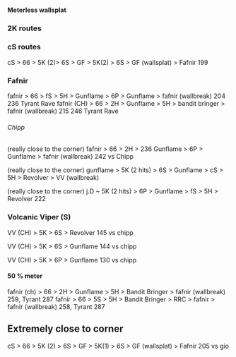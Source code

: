 


#### Meterless wallsplat

### 2K routes

### cS routes

cS > 66 > 5K (2)> 6S > GF > 5K(2) > 6S > GF (wallsplat) > Fafnir   199 


### Fafnir
fafnir > 66 > fS > 5H > Gunflame > 6P > Gunflame > fafnir (wallbreak) 204     236 Tyrant Rave
fafnir (CH) > 66 > 2H > Gunflame > 5H > bandit bringer > fafnir (wallbreak) 215   246 Tyrant Rave

###### Chipp
(really close to the corner)
fafnir > 66 > 2H > 236 Gunflame > 6P > Gunflame > fafnir (wallbreak) 242 vs Chipp

(really close to the corner)
gunflame > 5K (2 hits) > 6S > Gunflame > cS > 5H > Revolver > VV (wallbreak) 


(really close to the corner)
j.D ~ 5K (2 hits) > 6P > Gunflame > fS > 5H > Revolver 222
### Volcanic Viper (S)

VV (CH) > 5K > 6S > Revolver   145 vs chipp

VV (CH) > 5K > 6S > Gunflame   144 vs chipp

VV (CH) > 5K > 6P > Gunflame   130 vs chipp



#### 50 % meter

fafnir (ch) > 66  > 2H > Gunflame > 5H > Bandit Bringer > fafnir (wallbreak) 259, Tyrant 287
fafnir > 66  > 5S > 5H > Bandit Bringer > RRC > fafnir > fafnir (wallbreak) 258, Tyrant 287


## Extremely close to corner

cS > 66 > 5K (2) > 6S > GF > 5K(1) > 6S > GF (wallsplat) > Fafnir   205  vs gio